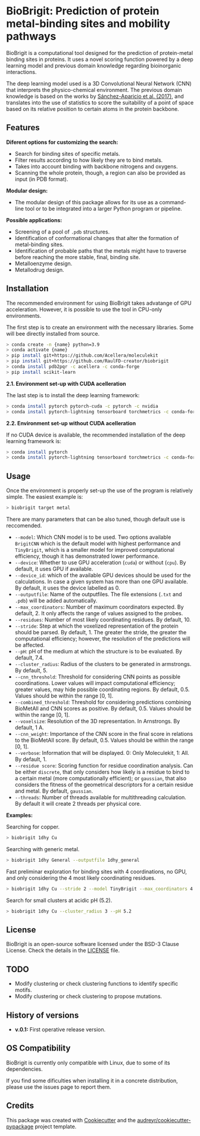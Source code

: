 BioBrigit: Prediction of protein metal-binding sites and mobility pathways
===============

BioBrigit is a computational tool designed for the prediction of protein-metal
binding sites in proteins. It uses a novel scoring function powered by
a deep learning model and previous domain knowledge regarding bioinorganic
interactions.

The deep learning model used is a 3D Convolutional Neural Network (CNN) that
interprets the physico-chemical environment. The previous domain knowledge is 
based on the works by [Sánchez-Aparicio et al. (2017)](https://chemrxiv.org/engage/chemrxiv/article-details/60c74de1469df46a86f44378), and translates into the 
use of statistics to score the suitability of a point of space based on its 
relative position to certain atoms in the protein backbone.

Features
--------
**Diferent options for customizing the search:**

* Search for binding sites of specific metals.
* Filter results according to how likely they are to bind metals.
* Takes into account binding with backbone nitrogens and oxygens.
* Scanning the whole protein, though, a region can also be provided as input (in PDB format).

**Modular design:**

* The modular design of this package allows for its use as a command-line tool or to be integrated into a larger Python program or pipeline.

**Possible applications:**

* Screening of a pool of `.pdb` structures.
* Identification of conformational changes that alter the formation of metal-binding sites.
* Identification of probable paths that the metals might have to traverse before reaching the more stable, final, binding site.
* Metalloenzyme design.
* Metallodrug design.

Installation
------------
The recommended environment for using BioBrigit takes advatange of GPU acceleration. However, it is possible to use the tool in CPU-only environments.

The first step is to create an environment with the necessary libraries. Some will bee directly installed from source.

```bash
> conda create -n {name} python=3.9
> conda activate {name}
> pip install git+https://github.com/Acellera/moleculekit
> pip install git+https://github.com/RaulFD-creator/biobrigit
> conda install pdb2pqr -c acellera -c conda-forge
> pip install scikit-learn
```

**2.1. Environment set-up with CUDA acelleration**

The last step is to install the deep learning framework:

```bash
> conda install pytorch pytorch-cuda -c pytorch -c nvidia
> conda install pytorch-lightning tensorboard torchmetrics -c conda-forge
```

**2.2. Environment set-up without CUDA acelleration**

If no CUDA device is available, the recommended installation of the deep learning framework is:

```bash
> conda install pytorch
> conda install pytorch-lightning tensorboard torchmetrics -c conda-forge
```

Usage
-----
Once the environment is properly set-up the use of the program is relatively simple. The easiest example is:

```bash
> biobrigit target metal
```

There are many parameters that can be also tuned, though default use is reccomended.

* `--model`: Which CNN model is to be used. Two options available `BrigitCNN` which is the default model with highest performance and `TinyBrigit`, which is a smaller model for improved computational efficiency, though it has demonstrated lower performance.
* `--device`: Whether to use GPU acceleration (`cuda`) or without (`cpu`). By default, it uses GPU if available.
* `--device_id`: which of the available GPU devices should be used for the calculations. In case a given system has more than one GPU available. By default, it uses the device labelled as 0.
* `--outputfile`: Name of the outputfiles. The file extensions (`.txt` and `.pdb`) will be added automatically.
* `--max_coordinators`: Number of maximum coordinators expected. By default, 2. It only affects the range of values assigned to the probes.
* `--residues`: Number of most likely coordinating residues. By default, 10.
* `--stride`: Step at which the voxelized representation of the protein should be parsed. By default, 1. The greater the stride, the greater the computational efficiency; however, the resolution of the predictions will be affected.
* `--pH`: pH of the medium at which the structure is to be evaluated. By default, 7.4.
* `--cluster_radius`: Radius of the clusters to be generated in armstrongs. By default, 5.
* `--cnn_threshold`: Threshold for considering CNN points as possible coordinations. Lower values will impact computational efficiency; greater values, may hide possible coordinating regions. By default, 0.5. Values should be within the range [0, 1].
* `--combined_threshold`: Threshold for considering predictions combining BioMetAll and CNN scores as positive. By default, 0.5. Values should be within the range [0, 1].
* `--voxelsize`: Resolution of the 3D representation. In Arnstrongs. By default, 1 A.
* `--cnn_weight`: Importance of the CNN score in the final score in relations to the BioMetAll score. By default, 0.5. Values should be within the range [0, 1].
* `--verbose`: Information that will be displayed. 0: Only Moleculekit, 1: All. By default, 1.
* `--residue score`: Scoring function for residue coordination analysis. Can be either `discrete`, that only considers how likely is a residue to bind to a certain metal (more computationally efficient); or `gaussian`, that also considers the fitness of the geometrical descriptors for a certain residue and metal. By default, `gaussian`.
* `--threads`: Number of threads available for multithreading calculation. By default it will create 2 threads per physical core.

**Examples:**

Searching for copper.

```bash
> biobrigit 1dhy Cu
```

Searching with generic metal.

```bash
> biobrigit 1dhy General --outputfile 1dhy_general
````

Fast preliminar exploration for binding sites with 4 coordinations, no GPU, and only considering the 4 most likely coordinating residues.

```bash
> biobrigit 1dhy Cu --stride 2 --model TinyBrigit --max_coordinators 4 --device cpu --residues 4
```

Search for small clusters at acidic pH (5.2).

```bash
> biobrigit 1dhy Cu --cluster_radius 3 --pH 5.2
```

License
-------
BioBrigit is an open-source software licensed under the BSD-3 Clause License. Check the details in the [LICENSE](https://github.com/raulfd-creator/biobrigit/blob/master/LICENSE) file.

TODO
----

* Modify clustering or check clustering functions to identify specific motifs.
* Modify clustering or check clustering to propose mutations.

History of versions
-------------------
* **v.0.1:** First operative release version.

OS Compatibility
----------------
BioBrigit is currently only compatible with Linux, due to some of its dependencies.

If you find some dificulties when installing it in a concrete distribution, please use the issues page to report them.


Credits
-------

This package was created with [Cookiecutter](https://github.com/audreyr/cookiecutter) and the [audreyr/cookiecutter-pypackage](https://github.com/audreyr/cookiecutter-pypackage) project template.
